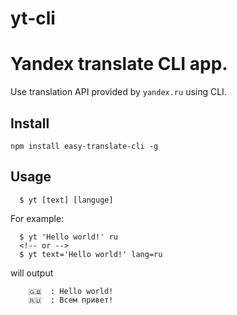 # yt-cli

# Yandex translate CLI app.

Use translation API provided by `yandex.ru` using CLI.

## Install

```
npm install easy-translate-cli -g
```

## Usage

```	
  $ yt [text] [languge]
```

For example:
```	
  $ yt 'Hello world!' ru
  <!-- or -->
  $ yt text='Hello world!' lang=ru
```
will output
```	
    🇬🇧  : Hello world!
    🇷🇺  : Всем привет!
```
